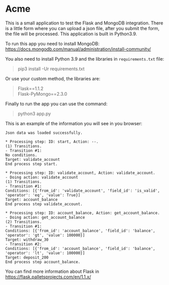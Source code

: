 # Acme

This is a small application to test the Flask and MongoDB integration.
There is a little form where you can upload a json file, after you submit the form, the file will be processed.
This application is built in Python3.9.

To run this app you need to install MongoDB:
https://docs.mongodb.com/manual/administration/install-community/

You also need to install Python 3.9 and the libraries in `requirements.txt` file:
> pip3 install -Ur requirements.txt

Or use your custom method, the libraries are:
>Flask==1.1.2  
>Flask-PyMongo==2.3.0

Finally to run the app you can use the command:
>python3 app.py

This is an example of the information you will see in you browser:
```
Json data was loaded successfully.

* Processing step: ID: start, Action: --.
(1) Transitions.
- Transition #1:
No conditions.
Target: validate_account
End process step start.

* Processing step: ID: validate_account, Action: validate_account.
- Doing action: validate_account
(1) Transitions.
- Transition #1:
Conditions: [{'from_id': 'validate_account', 'field_id': 'is_valid', 'operator': 'eq', 'value': True}]
Target: account_balance
End process step validate_account.

* Processing step: ID: account_balance, Action: get_account_balance.
- Doing action: get_account_balance
(2) Transitions.
- Transition #1:
Conditions: [{'from_id': 'account_balance', 'field_id': 'balance', 'operator': 'gt', 'value': 100000}]
Target: withdraw_30
- Transition #2:
Conditions: [{'from_id': 'account_balance', 'field_id': 'balance', 'operator': 'lt', 'value': 100000}]
Target: deposit_200
End process step account_balance.
```
You can find more information about Flask in https://flask.palletsprojects.com/en/1.1.x/